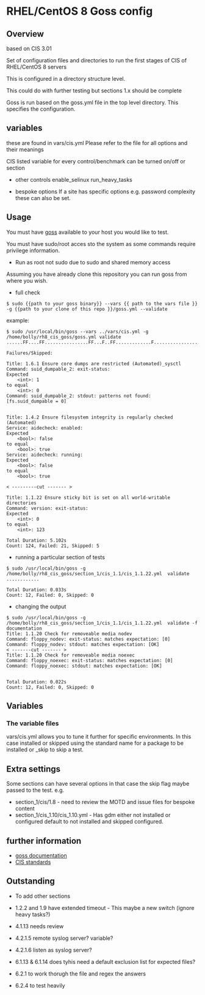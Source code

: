# RHEL/CentOS 8 Goss config 

## Overview
based on CIS 3.01

Set of configuration files and directories to run the first stages of CIS of RHEL/CentOS 8 servers

This is configured in a directory structure level.

This could do with further testing but sections 1.x should be complete

Goss is run based on the goss.yml file in the top level directory. This specifies the configuration.


## variables

these are found in vars/cis.yml
Please refer to the file for all options and their meanings

CIS listed variable for every control/benchmark can be turned on/off or section

- other controls
enable_selinux
run_heavy_tasks

- bespoke options
If a site has specific options e.g. password complexity these can also be set.
## Usage

You must have [goss](https://github.com/aelsabbahy/goss/) available to your host you would like to test.

You must have sudo/root acces sto the system as some commands require privilege information.
- Run as root not sudo due to sudo and shared memory access

Assuming you have already clone this repository you can run goss from where you wish.

- full check
```
$ sudo {{path to your goss binary}} --vars {{ path to the vars file }} -g {{path to your clone of this repo }}/goss.yml --validate
```

example:
```
$ sudo /usr/local/bin/goss --vars ../vars/cis.yml -g /home/bolly/rh8_cis_goss/goss.yml validate
......FF....FF................FF...F..FF.............F........................FSSSS.............FS.F.F.F.F.........FFFFF....

Failures/Skipped:

Title: 1.6.1 Ensure core dumps are restricted (Automated)_sysctl
Command: suid_dumpable_2: exit-status:
Expected
    <int>: 1
to equal
    <int>: 0
Command: suid_dumpable_2: stdout: patterns not found: [fs.suid_dumpable = 0]


Title: 1.4.2 Ensure filesystem integrity is regularly checked (Automated)
Service: aidecheck: enabled:
Expected
    <bool>: false
to equal
    <bool>: true
Service: aidecheck: running:
Expected
    <bool>: false
to equal
    <bool>: true

< ---------cut ------- >

Title: 1.1.22 Ensure sticky bit is set on all world-writable directories
Command: version: exit-status:
Expected
    <int>: 0
to equal
    <int>: 123

Total Duration: 5.102s
Count: 124, Failed: 21, Skipped: 5

```
- running a particular section of tests

```
$ sudo /usr/local/bin/goss -g /home/bolly/rh8_cis_goss/section_1/cis_1.1/cis_1.1.22.yml  validate
............

Total Duration: 0.033s
Count: 12, Failed: 0, Skipped: 0

```

- changing the output

```
$ sudo /usr/local/bin/goss -g /home/bolly/rh8_cis_goss/section_1/cis_1.1/cis_1.1.22.yml  validate -f documentation
Title: 1.1.20 Check for removeable media nodev
Command: floppy_nodev: exit-status: matches expectation: [0]
Command: floppy_nodev: stdout: matches expectation: [OK]
< -------cut ------- >
Title: 1.1.20 Check for removeable media noexec
Command: floppy_noexec: exit-status: matches expectation: [0]
Command: floppy_noexec: stdout: matches expectation: [OK]


Total Duration: 0.022s
Count: 12, Failed: 0, Skipped: 0
```
## Variables

### The variable files
vars/cis.yml allows you to tune it further for specific environments.
In this case installed or skipped using the standard name for a package to be installed or _skip to skip a test.


## Extra settings



Some sections can have several options in that case the skip flag maybe passed to the test.
e.g. 
- section_1/cis/1.8 - need to review the MOTD and issue files for bespoke content
- section_1/cis_1.10/cis_1.10.yml  - Has gdm either not installed or configured default to not installed and skipped configured.
## further information

- [goss documentation](https://github.com/aelsabbahy/goss/blob/master/docs/manual.md#patterns)
- [CIS standards](https://www.cisecurity.org)

## Outstanding
- To add other sections
- 1.2.2 and 1.9 have extended timeout - This maybe a new switch (ignore heavy tasks?)
- 4.1.13 needs review 
- 4.2.1.5 remote syslog server? variable? 
- 4.2.1.6 listen as syslog server?  

- 6.1.13 & 6.1.14 does tyhis need a default exclusion list for expected files?
- 6.2.1 to work thorugh the file and regex the answers
- 6.2.4 to test heavily
